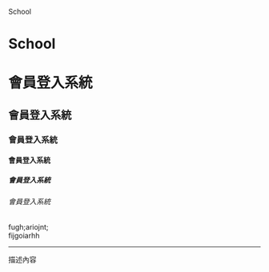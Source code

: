 School
# School
# 會員登入系統
## 會員登入系統
### 會員登入系統
#### 會員登入系統
##### 會員登入系統
###### 會員登入系統

fugh;ariojnt;<br>fijgoiarhh
<hr>

描述內容

